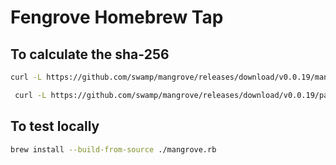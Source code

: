 # Fengrove Homebrew Tap

## To calculate the sha-256

```sh
curl -L https://github.com/swamp/mangrove/releases/download/v0.0.19/mangrove-darwin-x86_64.tar.gz | shasum -a 256

 curl -L https://github.com/swamp/mangrove/releases/download/v0.0.19/packages.tar.gz | shasum -a 256
```

## To test locally

```sh
brew install --build-from-source ./mangrove.rb
```
